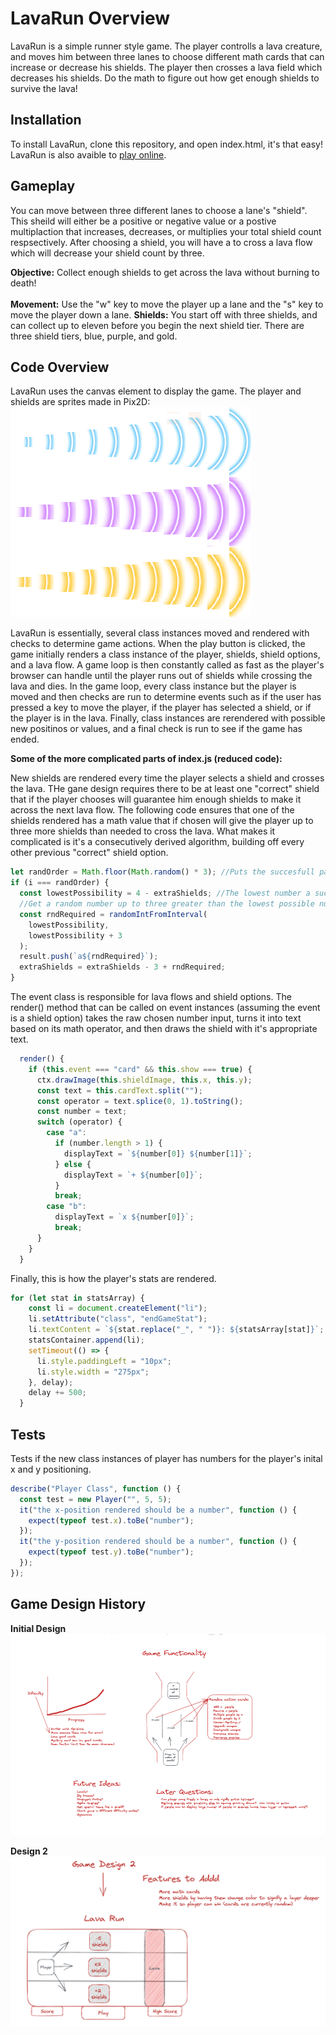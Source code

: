 # LavaRun Overview

LavaRun is a simple runner style game. The player controlls a lava creature, and moves him between three lanes to choose different math cards that can increase or decrease his shields. The player then crosses a lava field which decreases his shields. Do the math to figure out how get enough shields to survive the lava!

## Installation

To install LavaRun, clone this repository, and open index.html, it's that easy! LavaRun is also avaible to [play online](https://lavarunn.netlify.app/).

## Gameplay

You can move between three different lanes to choose a lane's "shield". This sheild will either be a positive or negative value or a postive multiplaction that increases, decreases, or multiplies your total shield count respsectively. After choosing a shield, you will have a to cross a lava flow which will decrease your shield count by three.

**Objective:** Collect enough shields to get across the lava without burning to death! <br /><br />
**Movement:** Use the "w" key to move the player up a lane and the "s" key to move the player down a
lane.
**Shields:** You start off with three shields, and can collect up to eleven before you begin the next
shield tier. There are three shield tiers, blue, purple, and gold.

## Code Overview

LavaRun uses the canvas element to display the game. The player and shields are sprites made in Pix2D:
![image info](./READMEimages/Shield%20_Sprites.png)

LavaRun is essentially, several class instances moved and rendered with checks to determine game actions. When the play button is clicked, the game initially renders a class instance of the player, shields, shield options, and a lava flow. A game loop is then constantly called as fast as the player's browser can handle until the player runs out of shields while crossing the lava and dies. In the game loop, every class instance but the player is moved and then checks are run to determine events such as if the user has pressed a key to move the player, if the player has selected a shield, or if the player is in the lava. Finally, class instances are rerendered with possible new positinos or values, and a final check is run to see if the game has ended.

**Some of the more complicated parts of index.js (reduced code):**

New shields are rendered every time the player selects a shield and crosses the lava. THe gane design requires there to be at least one "correct" shield that if the player chooses will guarantee him enough shields to make it across the next lava flow. The following code ensures that one of the shields rendered has a math value that if chosen will give the player up to three more shields than needed to cross the lava. What makes it complicated is it's a consecutively derived algorithm, building off every other previous "correct" shield option.

```javascript
let randOrder = Math.floor(Math.random() * 3); //Puts the succesfull path in a random lane
if (i === randOrder) {
  const lowestPossibility = 4 - extraShields; //The lowest number a succesfull path could be is 4 minus any consecutive extra shields
  //Get a random number up to three greater than the lowest possible number
  const rndRequired = randomIntFromInterval(
    lowestPossibility,
    lowestPossibility + 3
  );
  result.push(`a${rndRequired}`);
  extraShields = extraShields - 3 + rndRequired;
}
```

The event class is responsible for lava flows and shield options. The render() method that can be called on event instances (assuming the event is a shield option) takes the raw chosen number input, turns it into text based on its math operator, and then draws the shield with it's appropriate text.

```javascript
  render() {
    if (this.event === "card" && this.show === true) {
      ctx.drawImage(this.shieldImage, this.x, this.y);
      const text = this.cardText.split("");
      const operator = text.splice(0, 1).toString();
      const number = text;
      switch (operator) {
        case "a":
          if (number.length > 1) {
            displayText = `${number[0]} ${number[1]}`;
          } else {
            displayText = `+ ${number[0]}`;
          }
          break;
        case "b":
          displayText = `x ${number[0]}`;
          break;
      }
    }
  }
```

Finally, this is how the player's stats are rendered.

```Javascript
for (let stat in statsArray) {
    const li = document.createElement("li");
    li.setAttribute("class", "endGameStat");
    li.textContent = `${stat.replace("_", " ")}: ${statsArray[stat]}`;
    statsContainer.append(li);
    setTimeout(() => {
      li.style.paddingLeft = "10px";
      li.style.width = "275px";
    }, delay);
    delay += 500;
  }
```

## Tests

Tests if the new class instances of player has numbers for the player's inital x and y positioning.

```javascript
describe("Player Class", function () {
  const test = new Player("", 5, 5);
  it("the x-position rendered should be a number", function () {
    expect(typeof test.x).toBe("number");
  });
  it("the y-position rendered should be a number", function () {
    expect(typeof test.y).toBe("number");
  });
});
```

## Game Design History

**Initial Design**
![image info](./READMEimages/Day1_High_Level_Overview.png)

**Design 2**
![image info](./READMEimages/Design%202.png)
